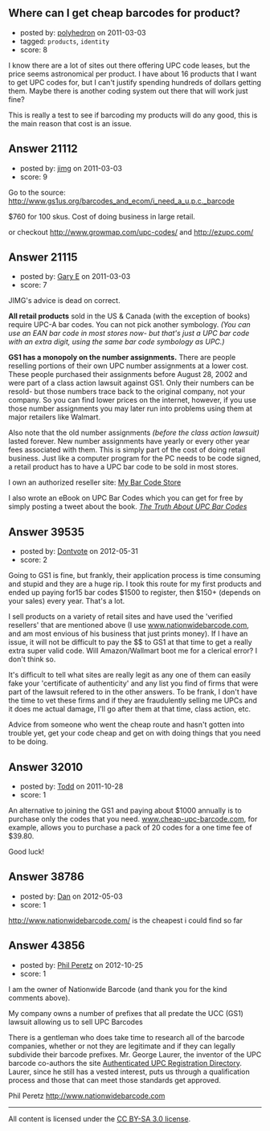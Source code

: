 ## Where can I get cheap barcodes for product?

- posted by: [polyhedron](https://stackexchange.com/users/-1/6415-polyhedron) on 2011-03-03
- tagged: `products`, `identity`
- score: 8

I know there are a lot of sites out there offering UPC code leases, but the price seems astronomical per product. I have about 16 products that I want to get UPC codes for, but I can't justify spending hundreds of dollars getting them. Maybe there is another coding system out there that will work just fine?

This is really a test to see if barcoding my products will do any good, this is the main reason that cost is an issue.


## Answer 21112

- posted by: [jimg](https://stackexchange.com/users/-1/2380-jimg) on 2011-03-03
- score: 9

Go to the source:
http://www.gs1us.org/barcodes_and_ecom/i_need_a_u.p.c._barcode

$760 for 100 skus. Cost of doing business in large retail.

or checkout http://www.growmap.com/upc-codes/ and http://ezupc.com/ 


## Answer 21115

- posted by: [Gary E](https://stackexchange.com/users/-1/2587-gary-e) on 2011-03-03
- score: 7

<p>JIMG's advice is dead on correct. </p>

<p><strong>All retail products</strong> sold in the US &amp; Canada (with the exception of books) require UPC-A bar codes. You can not pick another symbology. <em>(You can use an EAN bar code in most stores now- but that's just a UPC bar code with an extra digit, using the same bar code symbology as UPC.)</em></p>

<p><strong>GS1 has a monopoly on the number assignments.</strong> There are people reselling portions of their own UPC number assignments at a lower cost. These people purchased their assignments before August 28, 2002 and were part of a class action lawsuit against GS1. Only their numbers can be resold- but those numbers trace back to the original company, not your company. So you can find lower prices on the internet, however, if you use those number assignments you may later run into problems using them at major retailers like Walmart.</p>

<p>Also note that the old number assignments <em>(before the class action lawsuit)</em>  lasted forever. New number assignments have yearly or every other year fees associated with them. This is simply part of the cost of doing retail business. Just like a computer program for the PC needs to be code signed, a retail product has to have a UPC bar code to be sold in most stores.</p>

<p>I own an authorized reseller site: <a href="http://www.mybarcodestore.com" rel="nofollow">My Bar Code Store</a></p>

<p>I also wrote an eBook on UPC Bar Codes which you can get for free by simply posting a tweet about the book. <a href="http://www.mybarcodestore.com/upc-ebook.php" rel="nofollow"><em>The Truth About UPC Bar Codes</em></a></p>



## Answer 39535

- posted by: [Dontvote](https://stackexchange.com/users/-1/18184-dontvote) on 2012-05-31
- score: 2

Going to GS1 is fine, but frankly, their application process is time consuming and stupid and they are a huge rip. I took this route for my first products and ended up paying for15 bar codes $1500 to register, then $150+ (depends on your sales) every year. That's a lot.

I sell products on a variety of retail sites and have used the 'verified resellers' that are mentioned above (I use www.nationwidebarcode.com, and am most envious of his business that just prints money). If I have an issue, it will not be difficult to pay the $$ to GS1 at that time to get a really extra super valid code. Will Amazon/Wallmart boot me for a clerical error? I don't think so.

It's difficult to tell what sites are really legit as any one of them can easily fake your 'certificate of authenticity' and any list you find of firms that were part of the lawsuit refered to in the other answers. To be frank, I don't have the time to vet these firms and if they are fraudulently selling me UPCs and it does me actual damage, I'll go after them at that time, class action, etc. 

Advice from someone who went the cheap route and hasn't gotten into trouble yet, get your code cheap and get on with doing things that you need to be doing.


## Answer 32010

- posted by: [Todd](https://stackexchange.com/users/-1/14116-todd) on 2011-10-28
- score: 1

<p>An alternative to joining the GS1 and paying about $1000 annually is to purchase only the codes that you need.  <a href="http://www.cheap-upc-barcode.com" rel="nofollow">www.cheap-upc-barcode.com</a>, for example, allows you to purchase a pack of 20 codes for a one time fee of $39.80.</p>

<p>Good luck!</p>



## Answer 38786

- posted by: [Dan](https://stackexchange.com/users/-1/17802-dan) on 2012-05-03
- score: 1

http://www.nationwidebarcode.com/ is the cheapest i could find so far


## Answer 43856

- posted by: [Phil Peretz](https://stackexchange.com/users/-1/21329-phil-peretz) on 2012-10-25
- score: 1

<p>I am the owner of Nationwide Barcode (and thank you for the kind comments above).</p>

<p>My company owns a number of prefixes that all predate the UCC (GS1) lawsuit allowing us to sell UPC Barcodes</p>

<p>There is a gentleman who does take time to research all of the barcode companies, whether or not they are legitimate and if they can legally subdivide their barcode prefixes. Mr. George Laurer, the inventor of the UPC barcode co-authors the site <a href="http://authenticatedupcregistrationdirectory.org/" rel="nofollow">Authenticated UPC Registration Directory</a>. Laurer, since he still has a vested interest, puts us through a qualification process and those that can meet those standards get approved.</p>

<p>Phil Peretz
<a href="http://www.nationwidebarcode.com" rel="nofollow">http://www.nationwidebarcode.com</a> </p>




---

All content is licensed under the [CC BY-SA 3.0 license](https://creativecommons.org/licenses/by-sa/3.0/).
